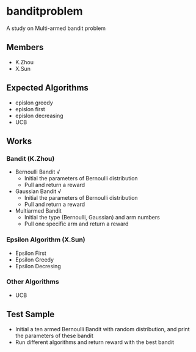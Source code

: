 # banditproblem
A study on Multi-armed bandit problem
## Members
* K.Zhou
* X.Sun
## Expected Algorithms
* epislon greedy
* epislon first
* epislon decreasing
* UCB
## Works
### Bandit (K.Zhou)
* Bernoulli Bandit √
  * Initial the parameters of Bernoulli distribution
  * Pull and return a reward
* Gaussian Bandit √
  * Initial the parameters of Bernoulli distribution
  * Pull and return a reward
* Multiarmed Bandit
  * Initial the type (Bernoulli, Gaussian) and arm numbers
  * Pull one specific arm and return a reward
### Epsilon Algorithm (X.Sun)
* Epsilon First
* Epsilon Greedy
* Epsilon Decresing
### Other Algorithms
* UCB
## Test Sample
* Initial a ten armed Bernoulli Bandit with random distribution, and print the parameters of these bandit
* Run different algorithms and return reward with the best bandit





